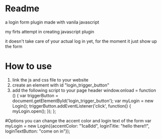 # Readme
a login form plugin made with vanila javascript

my firts attempt in creating javascript plugin

it doesn't take care of your actual log in yet, for the moment it just show up the form

# How to use
1. link the js and css file to your website
2. create an element with id "login_trigger_button"
3. add the following script to your page header
  window.onload = function () {
    var triggerButton = document.getElementById('login_trigger_button');
    var myLogin = new Login();
    triggerButton.addEventListener('click', function() {
    myLogin.open();
    });
  };

#Options
you can change the accent color and login text of the form
  var myLogin = new Login({accentColor: "1ca8dd", loginTitle: "hello there!!", loginTextButton: "come on in"});
